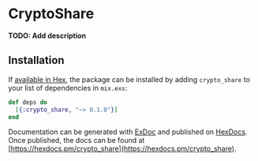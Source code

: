 # CryptoShare

**TODO: Add description**

## Installation

If [available in Hex](https://hex.pm/docs/publish), the package can be installed
by adding `crypto_share` to your list of dependencies in `mix.exs`:

```elixir
def deps do
  [{:crypto_share, "~> 0.1.0"}]
end
```

Documentation can be generated with [ExDoc](https://github.com/elixir-lang/ex_doc)
and published on [HexDocs](https://hexdocs.pm). Once published, the docs can
be found at [https://hexdocs.pm/crypto_share](https://hexdocs.pm/crypto_share).

